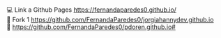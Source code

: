 :computer: Link a Github Pages https://fernandaparedes0.github.io/  
:small_blue_diamond: Fork 1 https://github.com/FernandaParedes0/jorgiahannydev.github.io  
:small_blue_diamond: https://github.com/FernandaParedes0/pdoren.github.io#
